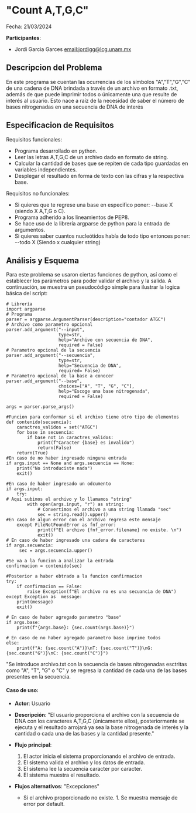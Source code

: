 # "Count A,T,G,C"

Fecha: 21/03/2024

**Participantes**:

- Jordi Garcia Garces <email:jordigg@lcg.unam.mx>

## Descripcion del Problema
En este programa se cuentan las ocurrencias de los símbolos "A","T","G","C" de una cadena de DNA brindada a través de un archivo en formato .txt, además de que puede imprimir todos o únicamente una que resulte de interés al usuario. Esto nace a raíz de la necesidad de saber el número de bases nitrogenadas en una secuencia de DNA de interés 


## Especificacion de Requisitos
Requisitos funcionales:
- Programa desarrollado en python.
- Leer las letras A,T,G,C de un archivo dado en formato de string. 
- Calcular la cantidad de bases que se repiten de cada tipo guardadas en variables independientes.
- Desplegar el resultado en forma de texto con las cifras y la respectiva base.

Requisitos no funcionales:
- Si quieres que te regrese una base en especifico poner: --base X (siendo X A,T,G o C).
- Programa adherido a los lineamientos de PEP8.
- Se hace uso de la librería argparse de python para la entrada de argumentos. 
- Si quieres saber cuantos nucleótidos había de todo tipo entonces poner: --todo X (Siendo x cualquier string)


## Análisis y Esquema

Para este problema se usaron ciertas funciones de python, así como el establecer los parámetros para poder validar el archivo y la salida. 
A continuación, se muestra un pseudocódigo simple para ilustrar la logica básica del script:

```
# Librería
import argparse
# Programa
parser = argparse.ArgumentParser(description="contador ATGC")
# Archivo como parametro opcional
parser.add_argument("--input", 
                    type=str, 
                    help="Archivo con secuencia de DNA", 
                    required = False)
# Parametro opcional de la secuencia 
parser.add_argument("--secuencia",
                    type=str,
                    help="Secuencia de DNA",
                    required= False)
# Parametro opcional de la base a conocer
parser.add_argument("--base", 
                    choices=["A", "T", "G", "C"], 
                    help="Escoge una base nitrogenada",
                    required = False)

args = parser.parse_args()

#Funcion para conformar si el archivo tiene otro tipo de elementos 
def contenido(secuencia):
    caractres_validos = set("ATGC")
    for base in secuencia:
        if base not in caractres_validos:
            print(f"Caracter {base} es invalido")
            return(False)
    return(True)
#En caso de no haber ingresado ninguna entrada
if args.input == None and args.secuencia == None:
    print("No introduciste nada")
    exit()

#En caso de haber ingresado un odcumento
if args.input:
    try:
# Aqui subimos el archivo y lo llamamos "string"
        with open(args.input, "r") as string:
            # Convertimos el archivo a una string llamada "sec"
            sec = string.read().upper()
#En caso de algun error con el archivo regresa este mensaje
    except FileNotFoundError as fnf_error:
            print(f"El archivo {fnf_error.filename} no existe. \n")
            exit()
# En caso de haber ingresado una cadena de caracteres
if args.secuencia:
     sec = args.secuencia.upper()
    
#Se va a la funcion a analizar la entrada
confirmacion = contenido(sec)

#Posterior a haber ebtrado a la funcion confirmacion
try:
    if confirmacion == False:
        raise Exception(f"El archivo no es una secuancia de DNA")
except Exception as  message:
    print(message)
    exit()

# En caso de haber agregado parametro "base"
if args.base:
    print(f"{args.base}: {sec.count(args.base)}")
        
# En caso de no haber agregado parametro base imprime todos
else: 
    print(f"A: {sec.count("A")}\nT: {sec.count("T")}\nG: {sec.count("G")}\nC: {sec.count("C")}")
```

"Se introduce archivo.txt con la secuencia de bases nitrogenadas esctritas como "A", "T", "G" o "C" y se regresa la cantidad de cada una de las bases presentes en la secuencia. 


#### Caso de uso:

- **Actor**: Usuario
- **Descripción**: "El usuario proporciona el archivo con la secuencia de DNA con los caracteres A,T,G,C (únicamente ellos), posteriormente se ejecuta y el resultado arrojará ya sea la base nitrogenada de interés y la cantidad o cada una de las bases y la cantidad presente."
- **Flujo principal**:

	1. El actor inicia el sistema proporcionando el archivo de entrada.
	2. El sistema valida el archivo y los datos de entrada.
	3. El sistema lee la secuencia caracter por caracter. 
	4. El sistema muestra el resultado.
	
- **Flujos alternativos**: "Excepciones"
  - Si el archivo proporcionado no existe.
  		1. Se muestra mensaje de error por default.

                
